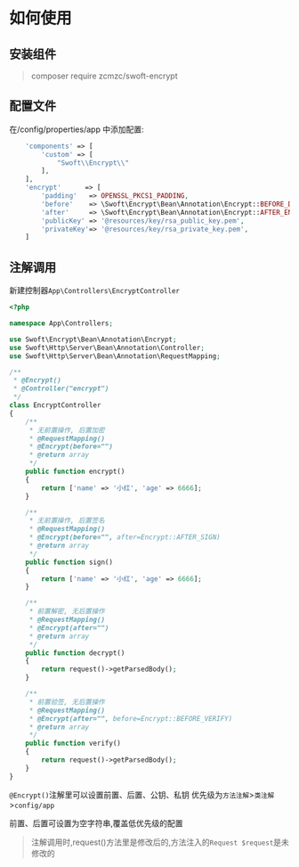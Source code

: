 # 如何使用
## 安装组件
>composer require zcmzc/swoft-encrypt
## 配置文件
在/config/properties/app 中添加配置:
```php
    'components' => [
        'custom' => [
            "Swoft\\Encrypt\\"
        ],
    ],
    'encrypt'      => [
        'padding'   => OPENSSL_PKCS1_PADDING,
        'before'    => \Swoft\Encrypt\Bean\Annotation\Encrypt::BEFORE_DECRYPT,
        'after'     => \Swoft\Encrypt\Bean\Annotation\Encrypt::AFTER_ENCRYPT,
        'publicKey' => '@resources/key/rsa_public_key.pem',
        'privateKey'=> '@resources/key/rsa_private_key.pem',
    ]
``` 
## 注解调用
新建控制器`App\Controllers\EncryptController`
```php
<?php

namespace App\Controllers;

use Swoft\Encrypt\Bean\Annotation\Encrypt;
use Swoft\Http\Server\Bean\Annotation\Controller;
use Swoft\Http\Server\Bean\Annotation\RequestMapping;

/**
 * @Encrypt()
 * @Controller("encrypt")
 */
class EncryptController
{
    /**
     * 无前置操作, 后置加密
     * @RequestMapping()
     * @Encrypt(before="")
     * @return array
     */
    public function encrypt()
    {
        return ['name' => '小红', 'age' => 6666];
    }

    /**
     * 无前置操作, 后置签名
     * @RequestMapping()
     * @Encrypt(before="", after=Encrypt::AFTER_SIGN)
     * @return array
     */
    public function sign()
    {
        return ['name' => '小红', 'age' => 6666];
    }

    /**
     * 前置解密, 无后置操作
     * @RequestMapping()
     * @Encrypt(after="")
     * @return array
     */
    public function decrypt()
    {
        return request()->getParsedBody();
    }

    /**
     * 前置验签, 无后置操作
     * @RequestMapping()
     * @Encrypt(after="", before=Encrypt::BEFORE_VERIFY)
     * @return array
     */
    public function verify()
    {
        return request()->getParsedBody();
    }
}
```
`@Encrypt()`注解里可以设置前置、后置、公钥、私钥
优先级为`方法注解`>`类注解`>`config/app`

前置、后置可设置为空字符串,覆盖低优先级的配置
> 注解调用时,request()方法里是修改后的,方法注入的`Request $request`是未修改的